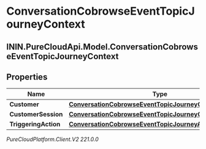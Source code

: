 # ConversationCobrowseEventTopicJourneyContext

## ININ.PureCloudApi.Model.ConversationCobrowseEventTopicJourneyContext

## Properties

|Name | Type | Description | Notes|
|------------ | ------------- | ------------- | -------------|
| **Customer** | [**ConversationCobrowseEventTopicJourneyCustomer**](ConversationCobrowseEventTopicJourneyCustomer) |  | [optional] |
| **CustomerSession** | [**ConversationCobrowseEventTopicJourneyCustomerSession**](ConversationCobrowseEventTopicJourneyCustomerSession) |  | [optional] |
| **TriggeringAction** | [**ConversationCobrowseEventTopicJourneyAction**](ConversationCobrowseEventTopicJourneyAction) |  | [optional] |



_PureCloudPlatform.Client.V2 221.0.0_
